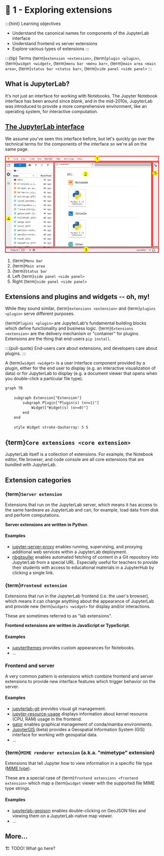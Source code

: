 # 🔭 1 - Exploring extensions

:::{hint} Learning objectives
* Understand the canonical names for components of the JupyterLab interface
* Understand frontend vs server extensions
* Explore various types of extensions
:::

:::{tip} Terms
{term}`extension <extension>`, {term}`plugin <plugin>`, {term}`widget <widget>`,
{term}`menu bar <menu bar>`, {term}`main area <main area>`,
{term}`status bar <status bar>`, {term}`side panel <side panel>`
:::


## What is JupyterLab?

It's not just an interface for working with Notebooks.
The Jupyter Notebook interface has been around since _blank_, and in the mid-2010s,
JupyterLab was introduced to provide a more comprehensive environment, like an operating
system, for interactive computation.


## [The JupyterLab interface](https://jupyterlab.readthedocs.io/en/latest/user/interface.html)

We assume you've seen this interface before, but let's quickly go over the technical
terms for the components of the interface so we're all on the same page.

[![The JupyterLab interface, including the "menu bar", "main area", "status bar", "left side panel", and "right side panel"](../assets/images/jupyterlab-interface.png)](../assets/images/jupyterlab-interface.png)

1. {term}`Menu bar`
2. {term}`Main area`
3. {term}`Status bar`
4. Left {term}`side panel <side panel>`
5. Right {term}`side panel <side panel>`


## Extensions and plugins and widgets -- oh, my!

While they sound similar, {term}`extensions <extension>` and {term}`plugins <plugin>`
serve different purposes.

{term}`Plugins <plugin>` are JupyterLab's fundamental building blocks which define
functionality and business logic.
{term}`Extensions <extension>` are the delivery mechanism or "container" for plugins.
Extensions are the thing that end-users `pip install`.

:::{pull-quote}
End-users care about extensions, and developers care about plugins.
:::

A {term}`widget <widget>` is a user interface component provided by a plugin, either for
the end user to display (e.g. an interactive visualization of data) or for JupyterLab to
display (e.g. a document viewer that opens when you double-click a particular file
type).

```{mermaid}
graph TB

    subgraph Extension["Extension"]
        subgraph Plugin["Plugin(s) (n>=1)"]
            Widget["Widget(s) (n>=0)"]
        end
    end

    style Widget stroke-dasharray: 5 5
```


## {term}`Core extensions <core extension>`

JupyterLab itself is a collection of extensions.
For example, the Notebook editor, file browser, and code console are all core extensions
that are bundled with JupyterLab.


## Extension categories

### {term}`Server extension`

Extensions that run on the JupyterLab server, which means it has access to the same
hardware as JupyterLab and can, for example, load data from disk and perform
computations.

**Server extensions are written in Python**.


#### Examples

* [jupyter-server-proxy](https://github.com/jupyterhub/jupyter-server-proxy) enables
  running, supervising, and proxying additional web services within a JupyterLab
  deployment.
* [nbgitpuller](https://github.com/jupyterhub/nbgitpuller) enables automated fetching of
  content in a Git repository into JupyterLab from a special URL.
  Especially useful for teachers to provide their students with access to educational
  materials in a JupyterHub by clicking a single link.


### {term}`Frontend extension`

Extensions that run in the JupyterLab frontend (i.e. the user's browser), which means it
can change anything about the appearance of JupyterLab and provide new
{term}`widgets <widget>` for display and/or interactions.

These are sometimes referred to as "lab extensions".

**Frontend extensions are written in JavaScript or TypeScript**.


#### Examples

* [jupyterthemes](https://github.com/dunovank/jupyter-themes) provides custom
  appearances for Notebooks.
* ...


### Frontend **and** server

A very common pattern is extensions which combine frontend and server extensions to
provide new interface features which trigger behavior on the server.


#### Examples

* [jupyterlab-git](https://github.com/jupyterlab/jupyterlab-git)
  provides visual git management.
* [jupyter-resource-usage](https://github.com/jupyter-server/jupyter-resource-usage)
  displays information about kernel resource (CPU, RAM) usage in the frontend.
* [gator](https://github.com/mamba-org/gator) enables graphical management of
  conda/mamba environments.
* [JupyterGIS](https://jupytergis.readthedocs.io/en/latest/) (beta) provides a
  Geospatial Information System (GIS) interface for working with geospatial data.
* ...


### {term}`MIME renderer extension` (a.k.a. "mimetype" extension)

Extensions that tell Jupyter how to view information in a specific file type
([MIME type](https://developer.mozilla.org/en-US/docs/Web/HTTP/Guides/MIME_types)).

These are a special case of {term}`frontend extensions <frontend extension>` which map a
{term}`widget` viewer with the supported file MIME type strings.


#### Examples

* [jupyterlab-geojson](https://pypi.org/project/jupyterlab-geojson/) enables
  double-clicking on GeoJSON files and viewing them on a JupyterLab-native map viewer.
* ...


## More...

🏗️ TODO! What go here?
